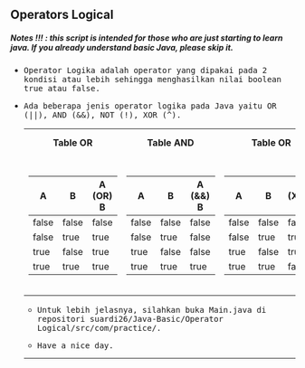 ## Operators Logical
##### Notes !!! : this script is intended for those who are just starting to learn java. If you already understand basic Java, please skip it.

- <samp>Operator Logika adalah operator yang dipakai pada 2 kondisi atau lebih sehingga menghasilkan nilai boolean true atau false.</samp>

- <samp>Ada beberapa jenis operator logika pada Java yaitu OR (||), AND (&&), NOT (!), XOR (^).</samp>
   
   <table>
   <tr>
      <th align="center">Table OR</th>
      <th align="center">Table AND</th>
      <th align="center">Table OR</th>
      <th align="center">Table AND</th>
   </tr>
   <tr>

   <td>

   | A | B | A (OR) B |
   |--|--|--|
   | false | false | false |
   | false | true | true |
   | true | false | true |
   | true | true | true |
   </td>
   <td>

   | A | B | A (&&) B |
   |--|--|--|
   | false | false | false |
   | false | true | false |
   | true | false | false |
   | true | true | true |

   </td>
   
   <td>

   | A | B | A (XOR) B |
   |--|--|--|
   | false | false | false |
   | false | true | true |
   | true | false | true |
   | true | true | false |
   </td>
      
   <td>
   | A | D | (!) A |
   |--|--|--|
   | true | = | false | 
   | false | = | true | 

   </td>
   </tr>

</table>
        
- <samp>Untuk lebih jelasnya, silahkan buka Main.java di repositori suardi26/Java-Basic/Operator Logical/src/com/practice/.</samp>

- <samp>Have a nice day.</samp>

---

